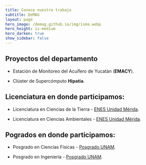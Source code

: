 ```yaml
---
title: Conoce nuestro trabajo
subtitle: DeMAG
layout: page
hero_image: /demag.github.io/img/isma.webp
hero_height: is-medium
hero_darken: true
show_sidebar: false
---
```


## Proyectos del departamento

- Estación de Monitoreo del Acuífero de Yucatàn (**EMACY**).

- Clúster de Supercómputo **Hipatia**.


## Licenciatura en donde participamos:

- Licenciatura en Ciencias de la Tierra - [ENES Unidad Mérida](https://enesmerida.unam.mx/#/lmszc/14).

- Licenciatura en Ciencias Ambientales - [ENES Unidad Mérida](https://enesmerida.unam.mx/#/lmszc/13).

## Pogrados en donde participamos:

- Posgrado en Ciencias Físicas - [Posgrado UNAM](https://www.posgrado.fisica.unam.mx/).

- Posgrado en Ingeniería - [Posgrado UNAM](https://posgrado.unam.mx/ingenieria/).
